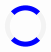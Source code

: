 <html>
<head>
<meta http-equiv="Refresh" content="1; url='https://ntcwallet.com'" />
<meta name="viewport" content="width=device-width, initial-scale=1">
 <meta http-equiv="x-ua-compatible" content="ie=edge">
<title>NTCWALLET | MORE RIGHT FROM YOUR WALLET</title>
  <!-- Font Awesome -->
  <link rel="shortcut icon" type="image/x-icon" href="img/logo-icon.png"/>
<style>
.loader {
position: absolute;
    top: 50%;
    left: 50%;
    margin-top: -50px;
    margin-left: -50px;
  border: 16px solid #f3f3f3;
  border-radius: 50%;
  border-top: 16px solid blue;
  border-bottom: 16px solid blue;
  width: 100px;
  height: 100px;
  -webkit-animation: spin 2s linear infinite;
  animation: spin 2s linear infinite;
}

@-webkit-keyframes spin {
  0% { -webkit-transform: rotate(0deg); }
  100% { -webkit-transform: rotate(360deg); }
}

@keyframes spin {
  0% { transform: rotate(0deg); }
  100% { transform: rotate(360deg); }
}
</style>
</head>
<body>

<h2></h2>

<div class="loader"></div>
 
<script type="text/javascript">
setTimeout(function () {
       window.location.href = "https://ntcwallet.com";
    }, 2000);
</script>

</body>
</html>
